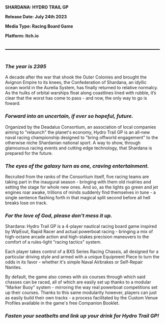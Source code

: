 **SHARDANA: HYDRO TRAIL GP**

**Release Date: July 24th 2023**

**Media Type: Racing Board Game**

**Platform: Itch.io**

<div style="min-height: 0.5em"></div>
<hr style="height: 2px; background-color: black; border: none;">
<div style="min-height: 0.5em"></div>

### *The year is 2395*

A decade after the war that shook the Outer Colonies and brought the Avignon Empire to its knees, the Confederation of Shardana, an idyllic ocean world in the Aurelia System, has finally returned to relative normalcy. As the hulks of orbital warships float along coastlines lined with rubble, it’s clear that the worst has come to pass - and now, the only way to go is foward.

### *Forward into an uncertain, if ever so hopeful, future.*

Organized by the Deadalus Consortium, an association of local companies aiming to "relaunch" the planet's economy, Hydro Trail GP is an all-new naval racing championship designed to "bring offworld engagement" to the otherwise niche Shardanian national sport. A way to show, through glamourous racing events and cutting edge technology, that Shardana is prepared for the future.

### *The eyes of the galaxy turn as one, craving entertainment.*

Recruited from the ranks of the Consortium itself, five racing teams are taking part in the inaugural season - bringing with them old rivalries and setting the stage for whole new ones. And so, as the lights go green and jet engines roar awake, trillions of minds suddenly find themselves in tune - a single sentence flashing forth in that magical split second before all hell breaks lose on track.

### *For the love of God, please don't mess it up.*

Shardana: Hydro Trail GP is a 4-player nautical racing board game inspired by WipEout, Rapid Racer and actual powerboat racing - bringing a mix of high-octane arcade action and high-stakes precision maneuvers to the comfort of a rules-light "racing tactics" system.

Each player takes control of a BXS Series Racing Chassis, all designed for a particular driving style and armed with a unique Equipment Piece to turn the odds in its favor - whether it's simple Naval Airbrakes or Self-Repair Nanites.

By default, the game also comes with six courses through which said chasses can be raced, all of which are easily set up thanks to a modular "Marker Buoy" system - mirroring the way real powerboat competitions set up their courses. Thanks to this same modularity however, players can just as easily build their own tracks - a process facilitated by the Custom Venue Profiles available in the game's free Companion Booklet.

### *Fasten your seatbelts and link up your drink for Hydro Trail GP!*
